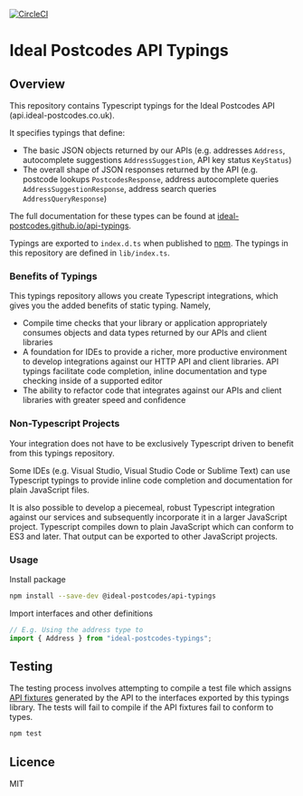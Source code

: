 [![CircleCI](https://circleci.com/gh/ideal-postcodes/api-typings.svg?style=svg)](https://circleci.com/gh/ideal-postcodes/api-typings)

# Ideal Postcodes API Typings

## Overview

This repository contains Typescript typings for the Ideal Postcodes API (api.ideal-postcodes.co.uk).

It specifies typings that define:

- The basic JSON objects returned by our APIs (e.g. addresses `Address`, autocomplete suggestions `AddressSuggestion`, API key status `KeyStatus`)
- The overall shape of JSON responses returned by the API (e.g. postcode lookups `PostcodesResponse`, address autocomplete queries `AddressSuggestionResponse`, address search queries `AddressQueryResponse`)

The full documentation for these types can be found at [ideal-postcodes.github.io/api-typings](https://ideal-postcodes.github.io/api-typings).

Typings are exported to `index.d.ts` when published to [npm](https://www.npmjs.com/package/@ideal-postcodes/api-typings). The typings in this repository are defined in `lib/index.ts`.

### Benefits of Typings

This typings repository allows you create Typescript integrations, which gives you the added benefits of static typing. Namely,

- Compile time checks that your library or application appropriately consumes objects and data types returned by our APIs and client libraries
- A foundation for IDEs to provide a richer, more productive environment to develop integrations against our HTTP API and client libraries. API typings facilitate code completion, inline documentation and type checking inside of a supported editor
- The ability to refactor code that integrates against our APIs and client libraries with greater speed and confidence

### Non-Typescript Projects

Your integration does not have to be exclusively Typescript driven to benefit from this typings repository. 

Some IDEs (e.g. Visual Studio, Visual Studio Code or Sublime Text) can use Typescript typings to provide inline code completion and documentation for plain JavaScript files. 

It is also possible to develop a piecemeal, robust Typescript integration against our services and subsequently incorporate it in a larger JavaScript project. Typescript compiles down to plain JavaScript which can conform to ES3 and later. That output can be exported to other JavaScript projects.

### Usage

Install package

```bash
npm install --save-dev @ideal-postcodes/api-typings
```

Import interfaces and other definitions

```javascript
// E.g. Using the address type to 
import { Address } from "ideal-postcodes-typings";
```

## Testing

The testing process involves attempting to compile a test file which assigns [API fixtures](https://github.com/ideal-postcodes/api-fixtures) generated by the API to the interfaces exported by this typings library. The tests will fail to compile if the API fixtures fail to conform to types.

```bash
npm test
```

## Licence

MIT

